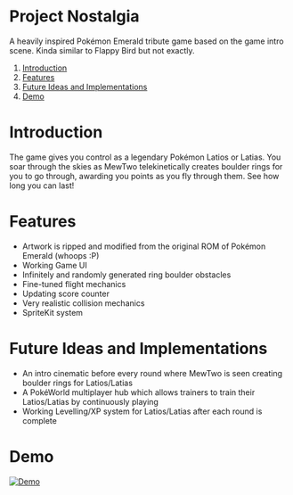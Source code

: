 Project Nostalgia
===============

A heavily inspired Pokémon Emerald tribute game based on the game intro scene. Kinda similar to Flappy Bird but not exactly.

1. [Introduction](#introduction)
1. [Features](#features)
1. [Future Ideas and Implementations](#future-ideas-and-implementations)
1. [Demo](#demo)

# Introduction
The game gives you control as a legendary Pokémon Latios or Latias. You soar through the skies as MewTwo telekinetically creates boulder rings for you to go through, awarding you points as you fly through them. See how long you can last!

# Features
* Artwork is ripped and modified from the original ROM of Pokémon Emerald (whoops :P)
* Working Game UI
* Infinitely and randomly generated ring boulder obstacles
* Fine-tuned flight mechanics
* Updating score counter
* Very realistic collision mechanics
* SpriteKit system

# Future Ideas and Implementations
* An intro cinematic before every round where MewTwo is seen creating boulder rings for Latios/Latias
* A PokéWorld multiplayer hub which allows trainers to train their Latios/Latias by continuously playing
* Working Levelling/XP system for Latios/Latias after each round is complete

# Demo
[![Demo](demo.gif)](https://www.youtube.com/watch?v=Xug-ga3GNn0)
